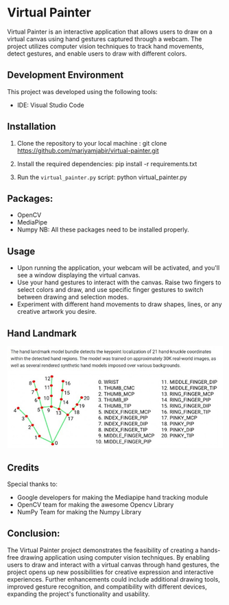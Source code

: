 # Virtual Painter

Virtual Painter is an interactive application that allows users to draw on a virtual canvas using hand gestures captured through a webcam. The project utilizes computer vision techniques to track hand movements, detect gestures, and enable users to draw with different colors.

## Development Environment

This project was developed using the following tools:

- IDE: Visual Studio Code

## Installation

1. Clone the repository to your local machine :
   git clone https://github.com/mariyamjabir/virtual-painter.git
   
2. Install the required dependencies:
   pip install -r requirements.txt

3. Run the `virtual_painter.py` script:
   python virtual_painter.py

## Packages:
 - OpenCV 
 - MediaPipe
 - Numpy
NB: All these packages need to be installed properly.

## Usage

- Upon running the application, your webcam will be activated, and you'll see a window displaying the virtual canvas.
- Use your hand gestures to interact with the canvas. Raise two fingers to select colors and draw, and use specific finger gestures to switch between drawing and selection modes.
- Experiment with different hand movements to draw shapes, lines, or any creative artwork you desire.

## Hand Landmark
![Hand Landmarks](images/HandCoordinates.jpg)

## Credits

Special thanks to:
- Google developers for making the Mediapipe hand tracking module
- OpenCV team for making the awesome Opencv Library
- NumPy Team for making the Numpy Library

## Conclusion:
The Virtual Painter project demonstrates the feasibility of creating a hands-free drawing application using computer vision techniques. By enabling users to draw and interact with a virtual canvas through hand gestures, the project opens up new possibilities for creative expression and interactive experiences. Further enhancements could include additional drawing tools, improved gesture recognition, and compatibility with different devices, expanding the project's functionality and usability.


